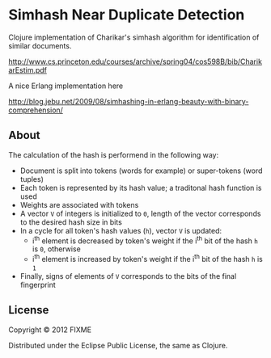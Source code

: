 # Simhash Near Duplicate Detection

Clojure implementation of Charikar's simhash algorithm for identification of similar documents.

http://www.cs.princeton.edu/courses/archive/spring04/cos598B/bib/CharikarEstim.pdf

A nice Erlang implementation here

http://blog.jebu.net/2009/08/simhashing-in-erlang-beauty-with-binary-comprehension/

## About

The calculation of the hash is performend in the following way:

* Document is split into tokens (words for example) or super-tokens (word tuples)
* Each token is represented by its hash value; a traditonal hash function is used
* Weights are associated with tokens
* A vector `V` of integers is initialized to `0`, length of the vector corresponds to the desired hash size in bits
* In a cycle for all token's hash values (`h`), vector `V` is updated:
  * i<sup>th</sup> element is decreased by token's weight if the i<sup>th</sup> bit of the hash `h` is `0`, otherwise
  * i<sup>th</sup> element is increased by token's weight if the i<sup>th</sup> bit of the hash `h` is `1`
* Finally, signs of elements of `V` corresponds to the bits of the final fingerprint

## License

Copyright © 2012 FIXME

Distributed under the Eclipse Public License, the same as Clojure.
